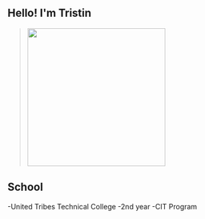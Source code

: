 ## Hello! I'm Tristin

> <img src="" width="275" height="275">








## School 
-United Tribes Technical College
-2nd year 
-CIT Program
